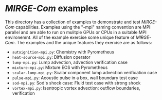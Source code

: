 # *MIRGE-Com* examples

This directory has a collection of examples to demonstrate and test *MIRGE-Com*
capabilities.  Examples using the "-mpi" naming convention are MPI parallel and
are able to run on mulitple GPUs or CPUs in a suitable MPI environemnt. All of
the example exercise some unique feature of *MIRGE-Com*.  The examples and the
unique features they exercise are as follows:

- `autoignition-mpi.py`: Chemistry with Pyrometheus
- `heat-source-mpi.py`: Diffusion operator
- `lump-mpi.py`: Lump advection, advection verification case
- `mixture-mpi.py`: Mixture EOS with Pyrometheus
- `scalar-lump-mpi.py`: Scalar component lump advection verification case
- `pulse-mpi.py`: Acoustic pulse in a box, wall boundary test case
- `sod-mpi.py`: Sod's shock case: Fluid test case with strong shock
- `vortex-mpi.py`: Isentropic vortex advection: outflow boundaries, verification
